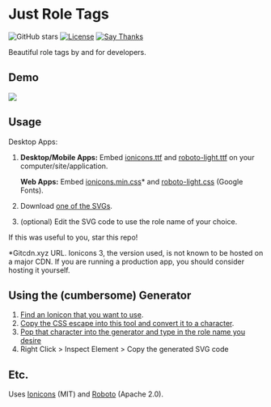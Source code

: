 # Just Role Tags

![GitHub stars](https://img.shields.io/github/stars/crazypython/just-credits.svg?style=social&label=Stars) [![License](https://img.shields.io/badge/license-CC--BY%204.0-16161d.svg)](https://creativecommons.org/licenses/by/4.0/) [![Say Thanks](https://img.shields.io/badge/Say%20Thanks-!-1EAEDB.svg)](https://saythanks.io/to/CrazyPython)

Beautiful role tags by and for developers.

## Demo

![](https://i.imgur.com/fdL6z3G.png)

## Usage

Desktop Apps:

1. **Desktop/Mobile Apps:** Embed [ionicons.ttf](https://github.com/CrazyPython/ionicons-version-3-search/blob/master/fonts/ionicons.ttf?raw=true) and [roboto-light.ttf](https://github.com/cdnjs/cdnjs/blob/master/ajax/libs/materialize/0.82/font/roboto/Roboto-Light.ttf?raw=true) on your computer/site/application.

   **Web Apps:** Embed [ionicons.min.css](https://gitcdn.xyz/repo/CrazyPython/ionicons-version-3-search/master/css/ionicons.min.css)* and [roboto-light.css](https://fonts.googleapis.com/css?family=Roboto:300) (Google Fonts).

2. Download [one of the SVGs](https://github.com/CrazyPython/just-credits/tree/master/assets).

3. (optional) Edit the SVG code to use the role name of your choice.

If this was useful to you, star this repo!

*Gitcdn.xyz URL. Ionicons 3, the version used, is not known to be hosted on a major CDN. If you are running a production app, you should consider hosting it yourself.

## Using the (cumbersome) Generator

1. [Find an Ionicon that you want to use](https://infinitered.github.io/ionicons-version-3-search/).
2. [Copy the CSS escape into this tool and convert it to a character](https://r12a.github.io/apps/conversion/).
3. [Pop that character into the generator and type in the role name you desire](https://crazypython.github.io/just-credits/)
4. Right Click > Inspect Element > Copy the generated SVG code 

##  Etc.

Uses [Ionicons](https://ionicframework.com/docs/ionicons/) (MIT) and [Roboto](https://fonts.google.com/specimen/Roboto) (Apache 2.0).
